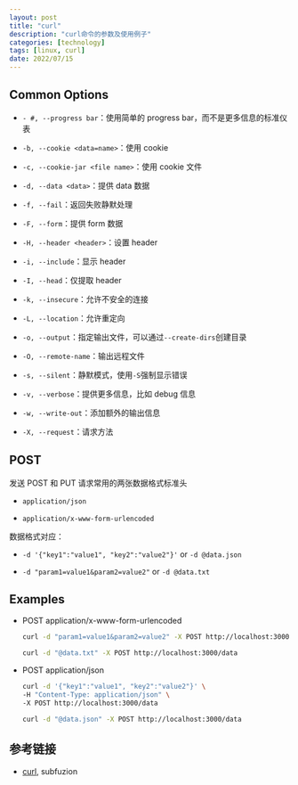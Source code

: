 ```yaml
---
layout: post
title: "curl"
description: "curl命令的参数及使用例子"
categories: [technology]
tags: [linux, curl]
date: 2022/07/15
---
```


## Common Options

- `- #, --progress bar`：使用简单的 progress bar，而不是更多信息的标准仪表

- `-b, --cookie <data=name>`：使用 cookie

- `-c, --cookie-jar <file name>`：使用 cookie 文件

- `-d, --data <data>`：提供 data 数据

- `-f, --fail`：返回失败静默处理

- `-F, --form`：提供 form 数据

- `-H, --header <header>`：设置 header

- `-i, --include`：显示 header

- `-I, --head`：仅提取 header

- `-k, --insecure`：允许不安全的连接

- `-L, --location`：允许重定向

- `-o, --output`：指定输出文件，可以通过`--create-dirs`创建目录

- `-O, --remote-name`：输出远程文件

- `-s, --silent`：静默模式，使用`-S`强制显示错误

- `-v, --verbose`：提供更多信息，比如 debug 信息

- `-w, --write-out`：添加额外的输出信息

- `-X, --request`：请求方法

## POST

发送 POST 和 PUT 请求常用的两张数据格式标准头

- `application/json`

- `application/x-www-form-urlencoded`

数据格式对应：

- `-d '{"key1":"value1", "key2":"value2"}'` or `-d @data.json`

- `-d "param1=value1&param2=value2"` or `-d @data.txt`

## Examples

- POST application/x-www-form-urlencoded

  ```bash
  curl -d "param1=value1&param2=value2" -X POST http://localhost:3000/data
  ```

  ```bash
  curl -d "@data.txt" -X POST http://localhost:3000/data
  ```

- POST application/json

  ```bash
  curl -d '{"key1":"value1", "key2":"value2"}' \
  -H "Content-Type: application/json" \
  -X POST http://localhost:3000/data
  ```

  ```bash
  curl -d "@data.json" -X POST http://localhost:3000/data
  ```

## 参考链接

- [curl](https://gist.github.com/subfuzion/08c5d85437d5d4f00e58#file-curl-md), subfuzion
